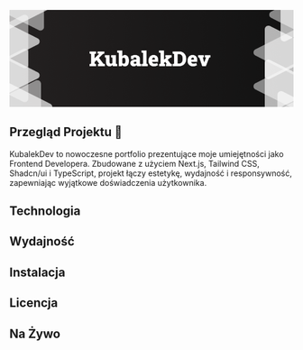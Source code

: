 ![Baner KubalekDev](./public/portfolio/thumbail-github.png)

## Przegląd Projektu 🎨

<p>
  KubalekDev to nowoczesne portfolio prezentujące moje umiejętności jako Frontend Developera. Zbudowane z użyciem Next.js, Tailwind CSS, Shadcn/ui i TypeScript, projekt łączy estetykę, wydajność i responsywność, zapewniając wyjątkowe doświadczenia użytkownika.
</p>

## Technologia

## Wydajność

## Instalacja

## Licencja

## Na Żywo
